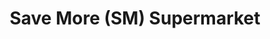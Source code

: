 ---
title: "Save More (SM) Supermarket"
url: /tumauini/save-more-sm-supermarket/
shop: supermarket
---